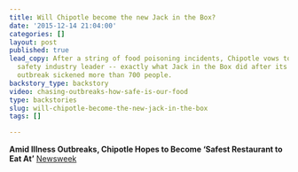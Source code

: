```yaml
---
title: Will Chipotle become the new Jack in the Box?
date: '2015-12-14 21:04:00'
categories: []
layout: post
published: true
lead_copy: After a string of food poisoning incidents, Chipotle vows to become a food
  safety industry leader -- exactly what Jack in the Box did after its 1993 E. coli
  outbreak sickened more than 700 people.
backstory_type: backstory
video: chasing-outbreaks-how-safe-is-our-food
type: backstories
slug: will-chipotle-become-the-new-jack-in-the-box
tags: []

---
```

**Amid Illness Outbreaks, Chipotle Hopes to Become ‘Safest Restaurant to Eat At’**
[Newsweek](http://www.newsweek.com/chipotle-safest-restaurant-norovirus-ecoli-outbreak-403449)

